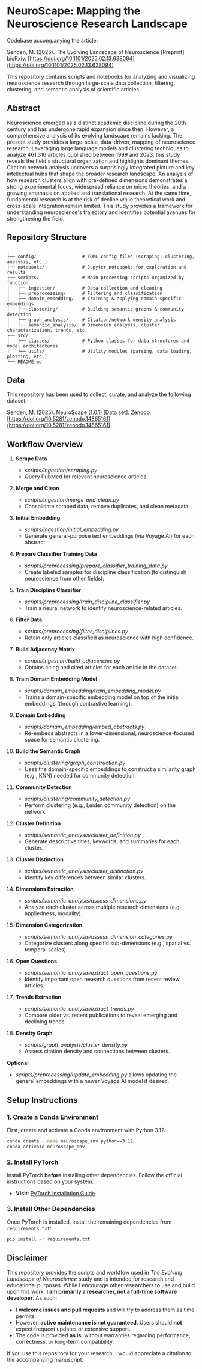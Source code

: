 # NeuroScape: Mapping the Neuroscience Research Landscape

Codebase accompanying the article:

Senden, M. (2025). The Evolving Landscape of Neuroscience [Preprint]. bioRxiv. [https://doi.org/10.1101/2025.02.13.638094](https://doi.org/10.1101/2025.02.13.638094)

This repository contains scripts and notebooks for analyzing and visualizing neuroscience research through large-scale data collection, filtering, clustering, and semantic analysis of scientific articles.

## Abstract
Neuroscience emerged as a distinct academic discipline during the 20th century and has undergone rapid expansion since then. However, a comprehensive analysis of its evolving landscape remains lacking. The present study provides a large-scale, data-driven, mapping of neuroscience research. Leveraging large language models and clustering techniques to analyze 461,316 articles published between 1999 and 2023, this study reveals the field's structural organization and highlights dominant themes. Citation network analysis uncovers a surprisingly integrated picture and key intellectual hubs that shape the broader research landscape. An analysis of how research clusters align with pre-defined dimensions demonstrates a strong experimental focus, widespread reliance on micro theories, and a growing emphasis on applied and translational research.  At the same time, fundamental research is at the risk of decline while theoretical work and cross-scale integration remain limited. This study provides a framework for understanding neuroscience's trajectory and identifies potential avenues for strengthening the field.

## Repository Structure
```
.
├── config/                 # TOML config files (scraping, clustering, analysis, etc.)
├── notebooks/              # Jupyter notebooks for exploration and results
├── scripts/                # Main processing scripts organized by function
│   ├── ingestion/          # Data collection and cleaning
│   ├── preprocessing/      # Filtering and classification
│   ├── domain_embedding/   # Training & applying domain-specific embeddings
│   ├── clustering/         # Building semantic graphs & community detection
│   ├── graph_analysis/     # Citation/network density analysis
│   └── semantic_analysis/  # Dimension analysis, cluster characterization, trends, etc.
├── src/
│   ├── classes/            # Python classes for data structures and model architectures
│   └── utils/              # Utility modules (parsing, data loading, plotting, etc.)
└── README.md
```

## Data

This repository has been used to collect, curate, and analyze the following dataset:

Senden, M. (2025). NeuroScape (1.0.1) [Data set]. Zenodo. [https://doi.org/10.5281/zenodo.14865161](https://doi.org/10.5281/zenodo.14865161)

## Workflow Overview

1. **Scrape Data**
   - *scripts/ingestion/scraping.py*  
   - Query PubMed for relevant neuroscience articles.

3. **Merge and Clean**  
   - *scripts/ingestion/merge_and_clean.py*  
   - Consolidate scraped data, remove duplicates, and clean metadata.

4. **Initial Embedding**  
   - *scripts/ingestion/initial_embedding.py*  
   - Generate general-purpose text embeddings (via Voyage AI) for each abstract.

5. **Prepare Classifier Training Data**  
   - *scripts/preprocessing/prepare_classifier_training_data.py*  
   - Create labeled samples for discipline classification (to distinguish neuroscience from other fields).

6. **Train Discipline Classifier**  
   - *scripts/preprocessing/train_discipline_classifier.py*  
   - Train a neural network to identify neuroscience-related articles.

7. **Filter Data**  
   - *scripts/preprocessing/filter_disciplines.py*  
   - Retain only articles classified as neuroscience with high confidence.

8. **Build Adjacency Matrix**  
   - *scripts/ingestion/build_adjacencies.py*  
   - Obtains citing and cited articles for each article in the dataset.

9. **Train Domain Embedding Model**
    - *scripts/domain_embedding/train_embedding_model.py*
    - Trains a domain-specific embedding model on top of the initial embeddings (through contrastive learning).

10. **Domain Embedding**
    - *scripts/domain_embedding/embed_abstracts.py*
    - Re-embeds abstracts in a lower-dimensional, neuroscience-focused space for semantic clustering.

11. **Build the Semantic Graph**
    - *scripts/clustering/graph_construction.py*
    - Uses the domain-specific embeddings to construct a similarity graph (e.g., KNN) needed for community detection.

12. **Community Detection**  
    - *scripts/clustering/community_detection.py*  
    - Perform clustering (e.g., Leiden community detection) on the network.

12. **Cluster Definition**  
    - *scripts/semantic_analysis/cluster_definition.py*  
    - Generate descriptive titles, keywords, and summaries for each cluster.

13. **Cluster Distinction**  
    - *scripts/semantic_analysis/cluster_distinction.py*  
    - Identify key differences between similar clusters.

14. **Dimensions Extraction**  
    - *scripts/semantic_analysis/assess_dimensions.py*  
    - Analyze each cluster across multiple research dimensions (e.g., appliedness, modality).

15. **Dimension Categorization**  
    - *scripts/semantic_analysis/assess_dimension_categories.py*  
    - Categorize clusters along specific sub-dimensions (e.g., spatial vs. temporal scales).

16. **Open Questions**  
    - *scripts/semantic_analysis/extract_open_questions.py*  
    - Identify important open research questions from recent review articles.

17. **Trends Extraction**  
    - *scripts/semantic_analysis/extract_trends.py*  
    - Compare older vs. recent publications to reveal emerging and declining trends.

18. **Density Graph**  
    - *scripts/graph_analysis/cluster_density.py*  
    - Assess citation density and connections between clusters.

**Optional** 
- *scripts/preprocessing/update_embedding.py* allows updating the general embeddings with a newer Voyage AI model if desired.


## **Setup Instructions**

### **1. Create a Conda Environment**
First, create and activate a Conda environment with Python 3.12:
```bash
conda create --name neuroscape_env python==3.12
conda activate neuroscape_env
```

### **2. Install PyTorch**
Install PyTorch **before** installing other dependencies. Follow the official instructions based on your system:
- **Visit**: [PyTorch Installation Guide](https://pytorch.org/get-started/locally/)


### **3. Install Other Dependencies**
Once PyTorch is installed, install the remaining dependencies from `requirements.txt`:
```bash
pip install -r requirements.txt
```

## Disclaimer

This repository provides the scripts and workflow used in *The Evolving Landscape of Neuroscience* study and is intended for research and educational purposes. While I encourage other researchers to use and build upon this work, **I am primarily a researcher, not a full-time software developer**. As such:

- I **welcome issues and pull requests** and will try to address them as time permits.
- However, **active maintenance is not guaranteed**. Users should **not** expect frequent updates or extensive support.
- The code is provided **as is**, without warranties regarding performance, correctness, or long-term compatibility.

If you use this repository for your research, I would appreciate a citation to the accompanying manuscript.
